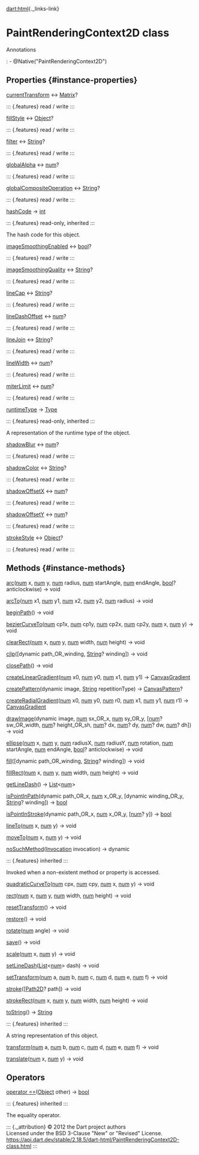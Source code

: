 [dart:html](../dart-html/dart-html-library){._links-link}

PaintRenderingContext2D class
=============================

Annotations

:   -   \@Native(\"PaintRenderingContext2D\")

Properties {#instance-properties}
----------

[currentTransform](paintrenderingcontext2d/currenttransform) ↔
[Matrix](../dart-svg/matrix-class)?

::: {.features}
read / write
:::

[fillStyle](paintrenderingcontext2d/fillstyle) ↔
[Object](../dart-core/object-class)?

::: {.features}
read / write
:::

[filter](paintrenderingcontext2d/filter) ↔
[String](../dart-core/string-class)?

::: {.features}
read / write
:::

[globalAlpha](paintrenderingcontext2d/globalalpha) ↔
[num](../dart-core/num-class)?

::: {.features}
read / write
:::

[globalCompositeOperation](paintrenderingcontext2d/globalcompositeoperation)
↔ [String](../dart-core/string-class)?

::: {.features}
read / write
:::

[hashCode](../dart-core/object/hashcode) → [int](../dart-core/int-class)

::: {.features}
read-only, inherited
:::

The hash code for this object.

[imageSmoothingEnabled](paintrenderingcontext2d/imagesmoothingenabled) ↔
[bool](../dart-core/bool-class)?

::: {.features}
read / write
:::

[imageSmoothingQuality](paintrenderingcontext2d/imagesmoothingquality) ↔
[String](../dart-core/string-class)?

::: {.features}
read / write
:::

[lineCap](paintrenderingcontext2d/linecap) ↔
[String](../dart-core/string-class)?

::: {.features}
read / write
:::

[lineDashOffset](paintrenderingcontext2d/linedashoffset) ↔
[num](../dart-core/num-class)?

::: {.features}
read / write
:::

[lineJoin](paintrenderingcontext2d/linejoin) ↔
[String](../dart-core/string-class)?

::: {.features}
read / write
:::

[lineWidth](paintrenderingcontext2d/linewidth) ↔
[num](../dart-core/num-class)?

::: {.features}
read / write
:::

[miterLimit](paintrenderingcontext2d/miterlimit) ↔
[num](../dart-core/num-class)?

::: {.features}
read / write
:::

[runtimeType](../dart-core/object/runtimetype) →
[Type](../dart-core/type-class)

::: {.features}
read-only, inherited
:::

A representation of the runtime type of the object.

[shadowBlur](paintrenderingcontext2d/shadowblur) ↔
[num](../dart-core/num-class)?

::: {.features}
read / write
:::

[shadowColor](paintrenderingcontext2d/shadowcolor) ↔
[String](../dart-core/string-class)?

::: {.features}
read / write
:::

[shadowOffsetX](paintrenderingcontext2d/shadowoffsetx) ↔
[num](../dart-core/num-class)?

::: {.features}
read / write
:::

[shadowOffsetY](paintrenderingcontext2d/shadowoffsety) ↔
[num](../dart-core/num-class)?

::: {.features}
read / write
:::

[strokeStyle](paintrenderingcontext2d/strokestyle) ↔
[Object](../dart-core/object-class)?

::: {.features}
read / write
:::

Methods {#instance-methods}
-------

[arc](paintrenderingcontext2d/arc)([num](../dart-core/num-class) x,
[num](../dart-core/num-class) y, [num](../dart-core/num-class) radius,
[num](../dart-core/num-class) startAngle, [num](../dart-core/num-class)
endAngle, [bool](../dart-core/bool-class)? anticlockwise) → void

[arcTo](paintrenderingcontext2d/arcto)([num](../dart-core/num-class) x1,
[num](../dart-core/num-class) y1, [num](../dart-core/num-class) x2,
[num](../dart-core/num-class) y2, [num](../dart-core/num-class) radius)
→ void

[beginPath](paintrenderingcontext2d/beginpath)() → void

[bezierCurveTo](paintrenderingcontext2d/beziercurveto)([num](../dart-core/num-class)
cp1x, [num](../dart-core/num-class) cp1y, [num](../dart-core/num-class)
cp2x, [num](../dart-core/num-class) cp2y, [num](../dart-core/num-class)
x, [num](../dart-core/num-class) y) → void

[clearRect](paintrenderingcontext2d/clearrect)([num](../dart-core/num-class)
x, [num](../dart-core/num-class) y, [num](../dart-core/num-class) width,
[num](../dart-core/num-class) height) → void

[clip](paintrenderingcontext2d/clip)(\[dynamic path\_OR\_winding,
[String](../dart-core/string-class)? winding\]) → void

[closePath](paintrenderingcontext2d/closepath)() → void

[createLinearGradient](paintrenderingcontext2d/createlineargradient)([num](../dart-core/num-class)
x0, [num](../dart-core/num-class) y0, [num](../dart-core/num-class) x1,
[num](../dart-core/num-class) y1) →
[CanvasGradient](canvasgradient-class)

[createPattern](paintrenderingcontext2d/createpattern)(dynamic image,
[String](../dart-core/string-class) repetitionType) →
[CanvasPattern](canvaspattern-class)?

[createRadialGradient](paintrenderingcontext2d/createradialgradient)([num](../dart-core/num-class)
x0, [num](../dart-core/num-class) y0, [num](../dart-core/num-class) r0,
[num](../dart-core/num-class) x1, [num](../dart-core/num-class) y1,
[num](../dart-core/num-class) r1) →
[CanvasGradient](canvasgradient-class)

[drawImage](paintrenderingcontext2d/drawimage)(dynamic image,
[num](../dart-core/num-class) sx\_OR\_x, [num](../dart-core/num-class)
sy\_OR\_y, \[[num](../dart-core/num-class)? sw\_OR\_width,
[num](../dart-core/num-class)? height\_OR\_sh,
[num](../dart-core/num-class)? dx, [num](../dart-core/num-class)? dy,
[num](../dart-core/num-class)? dw, [num](../dart-core/num-class)? dh\])
→ void

[ellipse](paintrenderingcontext2d/ellipse)([num](../dart-core/num-class)
x, [num](../dart-core/num-class) y, [num](../dart-core/num-class)
radiusX, [num](../dart-core/num-class) radiusY,
[num](../dart-core/num-class) rotation, [num](../dart-core/num-class)
startAngle, [num](../dart-core/num-class) endAngle,
[bool](../dart-core/bool-class)? anticlockwise) → void

[fill](paintrenderingcontext2d/fill)(\[dynamic path\_OR\_winding,
[String](../dart-core/string-class)? winding\]) → void

[fillRect](paintrenderingcontext2d/fillrect)([num](../dart-core/num-class)
x, [num](../dart-core/num-class) y, [num](../dart-core/num-class) width,
[num](../dart-core/num-class) height) → void

[getLineDash](paintrenderingcontext2d/getlinedash)() →
[List](../dart-core/list-class)\<[num](../dart-core/num-class)\>

[isPointInPath](paintrenderingcontext2d/ispointinpath)(dynamic
path\_OR\_x, [num](../dart-core/num-class) x\_OR\_y, \[dynamic
winding\_OR\_y, [String](../dart-core/string-class)? winding\]) →
[bool](../dart-core/bool-class)

[isPointInStroke](paintrenderingcontext2d/ispointinstroke)(dynamic
path\_OR\_x, [num](../dart-core/num-class) x\_OR\_y,
\[[num](../dart-core/num-class)? y\]) → [bool](../dart-core/bool-class)

[lineTo](paintrenderingcontext2d/lineto)([num](../dart-core/num-class)
x, [num](../dart-core/num-class) y) → void

[moveTo](paintrenderingcontext2d/moveto)([num](../dart-core/num-class)
x, [num](../dart-core/num-class) y) → void

[noSuchMethod](../dart-core/object/nosuchmethod)([Invocation](../dart-core/invocation-class)
invocation) → dynamic

::: {.features}
inherited
:::

Invoked when a non-existent method or property is accessed.

[quadraticCurveTo](paintrenderingcontext2d/quadraticcurveto)([num](../dart-core/num-class)
cpx, [num](../dart-core/num-class) cpy, [num](../dart-core/num-class) x,
[num](../dart-core/num-class) y) → void

[rect](paintrenderingcontext2d/rect)([num](../dart-core/num-class) x,
[num](../dart-core/num-class) y, [num](../dart-core/num-class) width,
[num](../dart-core/num-class) height) → void

[resetTransform](paintrenderingcontext2d/resettransform)() → void

[restore](paintrenderingcontext2d/restore)() → void

[rotate](paintrenderingcontext2d/rotate)([num](../dart-core/num-class)
angle) → void

[save](paintrenderingcontext2d/save)() → void

[scale](paintrenderingcontext2d/scale)([num](../dart-core/num-class) x,
[num](../dart-core/num-class) y) → void

[setLineDash](paintrenderingcontext2d/setlinedash)([List](../dart-core/list-class)\<[num](../dart-core/num-class)\>
dash) → void

[setTransform](paintrenderingcontext2d/settransform)([num](../dart-core/num-class)
a, [num](../dart-core/num-class) b, [num](../dart-core/num-class) c,
[num](../dart-core/num-class) d, [num](../dart-core/num-class) e,
[num](../dart-core/num-class) f) → void

[stroke](paintrenderingcontext2d/stroke)(\[[Path2D](path2d-class)?
path\]) → void

[strokeRect](paintrenderingcontext2d/strokerect)([num](../dart-core/num-class)
x, [num](../dart-core/num-class) y, [num](../dart-core/num-class) width,
[num](../dart-core/num-class) height) → void

[toString](../dart-core/object/tostring)() →
[String](../dart-core/string-class)

::: {.features}
inherited
:::

A string representation of this object.

[transform](paintrenderingcontext2d/transform)([num](../dart-core/num-class)
a, [num](../dart-core/num-class) b, [num](../dart-core/num-class) c,
[num](../dart-core/num-class) d, [num](../dart-core/num-class) e,
[num](../dart-core/num-class) f) → void

[translate](paintrenderingcontext2d/translate)([num](../dart-core/num-class)
x, [num](../dart-core/num-class) y) → void

Operators
---------

[operator
==](../dart-core/object/operator_equals)([Object](../dart-core/object-class)
other) → [bool](../dart-core/bool-class)

::: {.features}
inherited
:::

The equality operator.

::: {._attribution}
© 2012 the Dart project authors\
Licensed under the BSD 3-Clause \"New\" or \"Revised\" License.\
<https://api.dart.dev/stable/2.18.5/dart-html/PaintRenderingContext2D-class.html>
:::
